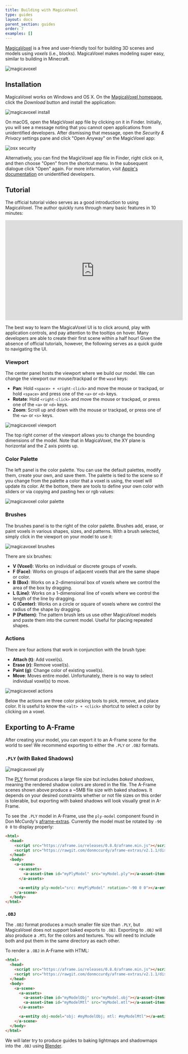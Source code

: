 ```yaml
---
title: Building with MagicaVoxel
type: guides
layout: docs
parent_section: guides
order: 7
examples: []
---
```


[magicavoxel]: https://ephtracy.github.io/

[MagicaVoxel][magicavoxel] is a free and user-friendly tool for building
3D scenes and models using *voxels* (i.e., blocks). MagicaVoxel makes modeling super
easy, similar to building in Minecraft.

![magicavoxel](https://i.imgur.com/XYYXjIn.jpg)

<!--toc-->

## Installation

MagicaVoxel works on Windows and OS X. On the [MagicaVoxel
homepage][magicavoxel], click the *Download* button and install the application:

![magicavoxel install](https://i.imgur.com/GmgdyHs.jpg)

On macOS, open the MagicVoxel app file by clicking on it in Finder. Initially,
you will see a message noting that you cannot open applications from
unidentified developers. After dismissing that message, open the
*Security & Privacy* settings pane and click "Open Anyway" on the MagicVoxel app:

![osx security](http://i.imgur.com/DAsjv4F.png)

Alternatively, you can find the MagicVoxel app file in Finder, right click on it,
and then choose "Open" from the shortcut menu. In the subsequent dialogue
click "Open" again. For more information, visit [Apple's documentation](https://support.apple.com/kb/PH25088?locale=en_US) on unidentified developers.

## Tutorial

The official tutorial video serves as a good introduction to using MagicaVoxel.
The author quickly runs through many basic features in 10 minutes:

<iframe width="560" height="315" src="https://www.youtube.com/embed/PPu7SJ1_bwc" frameborder="0" allowfullscreen></iframe>

The best way to learn the MagicaVoxel UI is to click around, play with application controls,
and pay attention to the tooltips on hover. Many developers are able to create their first
scene within a half hour!  Given the absence of official tutorials, however,
the following serves as a quick guide to navigating the UI.

### Viewport

The center panel hosts the viewport where we build our model. We can change the
viewport our mouse/trackpad or the `wasd` keys:

- **Pan**: Hold `<space> + <right-click>` and move the mouse or trackpad, or
  hold `<space>` and press one of the `<a>` or `<d>` keys.
- **Rotate**: Hold `<right-click>` and move the mouse or trackpad, or press one
  of the `<a>` or `<d>` keys.
- **Zoom**: Scroll up and down with the mouse or trackpad, or press one of the
  `<w>` or `<s>` keys.

![magicavoxel viewport](http://imgur.com/vq34Mkk.jpg)

The top right corner of the viewport allows you to change the bounding dimensions
of the model. Note that in MagicaVoxel, the XY plane is horizontal and the Z
axis points up.

### Color Palette

The left panel is the color palette. You can use the default palettes,
modify them, create your own, and save them. The palette is tied to the scene
so if you change from the palette a color that a voxel is using, the voxel will
update its color. At the bottom, there are tools to define your own color with
sliders or via copying and pasting hex or rgb values:

![magicavoxel color palette](https://i.imgur.com/vq34Mkk.jpg)

### Brushes

The brushes panel is to the right of the color palette. Brushes add, erase, or
paint voxels in various shapes, sizes, and patterns. With a brush selected,
simply click in the viewport on your model to use it:

![magicavoxel brushes](https://i.imgur.com/pqrUAFT.gif)

There are six brushes:

- **V (Voxel)**: Works on individual or discrete groups of voxels.
- **F (Face)**: Works on groups of adjacent voxels that are the same shape or color.
- **B (Box)**: Works on a 2-dimensional box of voxels where we control the area
  of the box by dragging.
- **L (Line)**: Works on a 1-dimensional line of voxels where we control the
  length of the line by dragging.
- **C (Center)**: Works on a circle or square of voxels where we control the
  radius of the shape by dragging.
- **P (Pattern)**: The pattern brush lets us use other MagicaVoxel models and paste them
  into the current model. Useful for placing repeated shapes.

### Actions

There are four actions that work in conjunction with the brush type:

- **Attach (t)**: Add voxel(s).
- **Erase (r)**: Remove voxel(s).
- **Paint (g)**: Change color of existing voxel(s).
- **Move**: Moves entire model. Unfortunately, there is no way to select
  individual voxel(s) to move.

![magicavoxel actions](https://i.imgur.com/uLQcQrT.gif)

Below the actions are three color picking tools to pick, remove, and place
color. It is useful to know the `<alt> + <click>` shortcut to select a color by
clicking on a voxel.

## Exporting to A-Frame

After creating your model, you can export it to an A-Frame scene for the world
to see! We recommend exporting to either the `.PLY` or `.OBJ` formats.

### `.PLY` (with Baked Shadows)

![magicavoxel ply](https://i.imgur.com/OIdqrSH.jpg)

[ply]: https://wikipedia.org/wiki/PLY_(file_format)

The [PLY][ply] format produces a large file size but includes *baked
shadows*, meaning the rendered shadow colors are stored in the file. The
A-Frame scenes shown above produce a ~5MB file size with baked shadows.
It depends on your desired constraints whether or not file sizes on this order
is tolerable, but exporting with baked shadows will look visually great in
A-Frame.

[aframe-extras]: https://github.com/donmccurdy/aframe-extras/

To see the `.PLY` model in A-Frame, use the `ply-model` component found
in Don McCurdy's [aframe-extras][aframe-extras]. Currently the model must be
rotated by `-90 0 0` to display properly:

```html
<html>
  <head>
    <script src="https://aframe.io/releases/0.8.0/aframe.min.js"></script>
    <script src="https://rawgit.com/donmccurdy/aframe-extras/v2.1.1/dist/aframe-extras.loaders.min.js"></script>
  </head>
  <body>
    <a-scene>
      <a-assets>
        <a-asset-item id="myPlyModel" src="myModel.ply"></a-asset-item>
      </a-assets>

      <a-entity ply-model="src: #myPlyModel" rotation="-90 0 0"></a-entity>
    </a-scene>
  </body>
</html>
```

### `.OBJ`

The `.OBJ` format produces a much smaller file size than `.PLY`, but
MagicaVoxel does not support baked exports to `.OBJ`. Exporting to `.OBJ` will
also produce a `.MTL` for the colors and textures. You will need to include both
and put them in the same directory as each other.

To render a `.OBJ` in A-Frame with HTML:

```html
<html>
  <head>
    <script src="https://aframe.io/releases/0.8.0/aframe.min.js"></script>
    <script src="https://rawgit.com/donmccurdy/aframe-extras/v2.1.1/dist/aframe-extras.loaders.min.js"></script>
  </head>
  <body>
    <a-scene>
      <a-assets>
        <a-asset-item id="myModelObj" src="myModel.obj"></a-asset-item>
        <a-asset-item id="myModelMtl" src="myModel.mtl"></a-asset-item>
      </a-assets>

      <a-entity obj-model="obj: #myModelObj; mtl: #myModelMtl"></a-entity>
    </a-scene>
  </body>
</html>
```

[blender]: https://www.blender.org/

We will later try to produce guides to baking lightmaps and shadowmaps into the
`.OBJ` using [Blender][blender].
